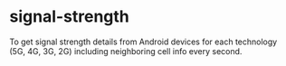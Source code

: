 # signal-strength
To get signal strength details from Android devices for each technology (5G, 4G, 3G, 2G) including neighboring cell info every second.
